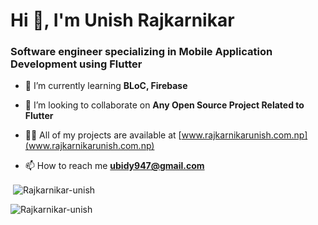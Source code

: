 <h1>Hi 👋, I'm Unish Rajkarnikar</h1>
<h3>Software engineer specializing in Mobile Application Development using Flutter</h3>

- 🌱 I’m currently learning **BLoC, Firebase**

- 👯 I’m looking to collaborate on **Any Open Source Project Related to Flutter**

- 👨‍💻 All of my projects are available at [www.rajkarnikarunish.com.np](www.rajkarnikarunish.com.np)

- 📫 How to reach me **ubidy947@gmail.com**

<p>&nbsp;<img align="center" src="https://github-readme-stats.vercel.app/api?username=Rajkarnikar-unish&show_icons=true&theme=onedark&locale=en" alt="Rajkarnikar-unish" /></p>

<p><img align="center" src="https://github-readme-streak-stats.herokuapp.com/?user=Rajkarnikar-unish&theme=dark" alt="Rajkarnikar-unish" /></p>

